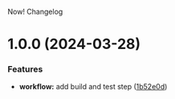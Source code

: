 Now! Changelog

# 1.0.0 (2024-03-28)


### Features

* **workflow:** add build and test step ([1b52e0d](https://github.com/billyinzen/now/commit/1b52e0d207f788c44872bc26c95148cc33ada10b))
